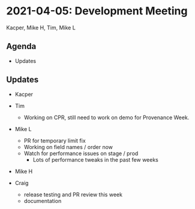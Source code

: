 2021-04-05: Development Meeting
===============================

Kacper, Mike H, Tim, Mike L

Agenda
------
* Updates

Updates
-------

* Kacper

* Tim
    * Working on CPR, still need to work on demo for Provenance Week.

* Mike L
    * PR for temporary limit fix
    * Working on field names / order now
    * Watch for performance issues on stage / prod
        * Lots of performance tweaks in the past few weeks

* Mike H

* Craig
    * release testing and PR review this week
    * documentation
